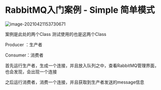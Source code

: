 # RabbitMQ入门案例 - Simple 简单模式

![image-20210421153730671](C:\Users\Administrator.MACHENI-KA32LTP\AppData\Roaming\Typora\typora-user-images\image-20210421153730671.png)



案例是此处的两个Class 测试使用的也是这两个Class

Producer  ：生产者

Consumer：消费者

首先运行生产者，生成一个连接，并且放入队列之中，查看RabbitMQ管理界面，也会发现，会出现一个连接

之后运行消费者，消费一个连接，并且获取到生产者发送的message信息

